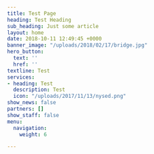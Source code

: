 ```yaml
---
title: Test Page
heading: Test Heading
sub_heading: Just some article
layout: home
date: 2018-10-11 12:49:45 +0000
banner_image: "/uploads/2018/02/17/bridge.jpg"
hero_button:
  text: ''
  href: ''
textline: Test
services:
- heading: Test
  description: Test
  icon: "/uploads/2017/11/13/nysed.png"
show_news: false
partners: []
show_staff: false
menu:
  navigation:
    weight: 6

---
```

